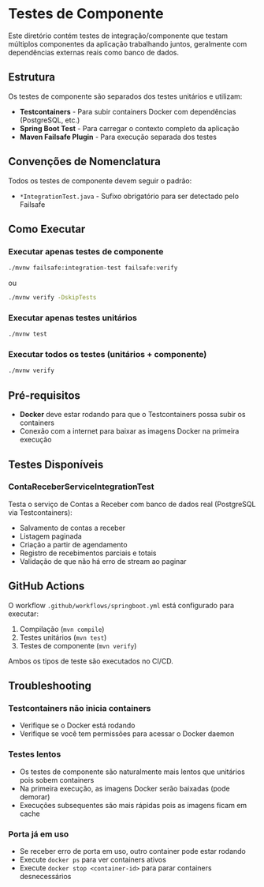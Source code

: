 # Testes de Componente

Este diretório contém testes de integração/componente que testam múltiplos componentes da aplicação trabalhando juntos, geralmente com dependências externas reais como banco de dados.

## Estrutura

Os testes de componente são separados dos testes unitários e utilizam:
- **Testcontainers** - Para subir containers Docker com dependências (PostgreSQL, etc.)
- **Spring Boot Test** - Para carregar o contexto completo da aplicação
- **Maven Failsafe Plugin** - Para execução separada dos testes

## Convenções de Nomenclatura

Todos os testes de componente devem seguir o padrão:
- `*IntegrationTest.java` - Sufixo obrigatório para ser detectado pelo Failsafe

## Como Executar

### Executar apenas testes de componente

```bash
./mvnw failsafe:integration-test failsafe:verify
```

ou

```bash
./mvnw verify -DskipTests
```

### Executar apenas testes unitários

```bash
./mvnw test
```

### Executar todos os testes (unitários + componente)

```bash
./mvnw verify
```

## Pré-requisitos

- **Docker** deve estar rodando para que o Testcontainers possa subir os containers
- Conexão com a internet para baixar as imagens Docker na primeira execução

## Testes Disponíveis

### ContaReceberServiceIntegrationTest
Testa o serviço de Contas a Receber com banco de dados real (PostgreSQL via Testcontainers):
- Salvamento de contas a receber
- Listagem paginada
- Criação a partir de agendamento
- Registro de recebimentos parciais e totais
- Validação de que não há erro de stream ao paginar

## GitHub Actions

O workflow `.github/workflows/springboot.yml` está configurado para executar:
1. Compilação (`mvn compile`)
2. Testes unitários (`mvn test`)
3. Testes de componente (`mvn verify`)

Ambos os tipos de teste são executados no CI/CD.

## Troubleshooting

### Testcontainers não inicia containers
- Verifique se o Docker está rodando
- Verifique se você tem permissões para acessar o Docker daemon

### Testes lentos
- Os testes de componente são naturalmente mais lentos que unitários pois sobem containers
- Na primeira execução, as imagens Docker serão baixadas (pode demorar)
- Execuções subsequentes são mais rápidas pois as imagens ficam em cache

### Porta já em uso
- Se receber erro de porta em uso, outro container pode estar rodando
- Execute `docker ps` para ver containers ativos
- Execute `docker stop <container-id>` para parar containers desnecessários
